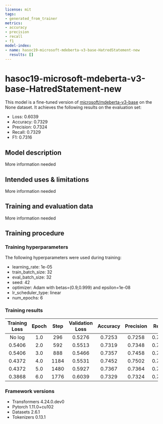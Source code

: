 ```yaml
---
license: mit
tags:
- generated_from_trainer
metrics:
- accuracy
- precision
- recall
- f1
model-index:
- name: hasoc19-microsoft-mdeberta-v3-base-HatredStatement-new
  results: []
---
```


<!-- This model card has been generated automatically according to the information the Trainer had access to. You
should probably proofread and complete it, then remove this comment. -->

# hasoc19-microsoft-mdeberta-v3-base-HatredStatement-new

This model is a fine-tuned version of [microsoft/mdeberta-v3-base](https://huggingface.co/microsoft/mdeberta-v3-base) on the None dataset.
It achieves the following results on the evaluation set:
- Loss: 0.6039
- Accuracy: 0.7329
- Precision: 0.7324
- Recall: 0.7329
- F1: 0.7316

## Model description

More information needed

## Intended uses & limitations

More information needed

## Training and evaluation data

More information needed

## Training procedure

### Training hyperparameters

The following hyperparameters were used during training:
- learning_rate: 1e-05
- train_batch_size: 32
- eval_batch_size: 32
- seed: 42
- optimizer: Adam with betas=(0.9,0.999) and epsilon=1e-08
- lr_scheduler_type: linear
- num_epochs: 6

### Training results

| Training Loss | Epoch | Step | Validation Loss | Accuracy | Precision | Recall | F1     |
|:-------------:|:-----:|:----:|:---------------:|:--------:|:---------:|:------:|:------:|
| No log        | 1.0   | 296  | 0.5276          | 0.7253   | 0.7258    | 0.7253 | 0.7225 |
| 0.5406        | 2.0   | 592  | 0.5513          | 0.7319   | 0.7348    | 0.7319 | 0.7278 |
| 0.5406        | 3.0   | 888  | 0.5466          | 0.7357   | 0.7458    | 0.7357 | 0.7283 |
| 0.4372        | 4.0   | 1184 | 0.5531          | 0.7452   | 0.7502    | 0.7452 | 0.7406 |
| 0.4372        | 5.0   | 1480 | 0.5927          | 0.7367   | 0.7364    | 0.7367 | 0.7352 |
| 0.3868        | 6.0   | 1776 | 0.6039          | 0.7329   | 0.7324    | 0.7329 | 0.7316 |


### Framework versions

- Transformers 4.24.0.dev0
- Pytorch 1.11.0+cu102
- Datasets 2.6.1
- Tokenizers 0.13.1
